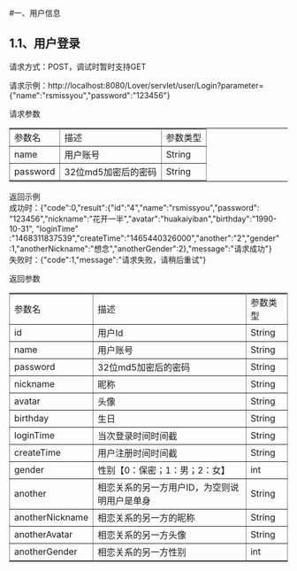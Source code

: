 #一、用户信息
<h2 style="{text-align:center;}">1.1、用户登录</h2> 请求方式：POST，调试时暂时支持GET
 <p>
 请求示例：http://localhost:8080/Lover/servlet/user/Login?parameter={"name":"rsmissyou","password":"123456"}
 </p>
 请求参数
 <table style="{text-align:center;}" frame="hsides" rules="all" summary="请求参数" width="100%" border="2">
 <tbody><tr>
 <td>参数名</td>
 <td>描述</td>
 <td>参数类型</td>
 </tr>
 <tr>
 <td>name</td>
 <td>用户账号</td>
 <td>String</td>
 </tr>
 <tr>
 <td>password</td>
 <td>32位md5加密后的密码</td>
 <td>String</td>
 </tr>
 </tbody></table>
 <p>
 返回示例<br>
 成功时：{"code":0,"result":{"id":"4","name":"rsmissyou","password":
 "123456","nickname":"花开一半","avatar":"huakaiyiban","birthday":"1990-10-31",
 "loginTime"
 :"1468311837539","createTime":"1465440326000","another":"2","gender"
 :1,"anotherNickname":"想念","anotherGender":2},"message":"请求成功"} <br>
 失败时：{"code":1,"message":"请求失败，请稍后重试"}
 </p>
 返回参数
 <table style="{text-align:center;}" frame="hsides" rules="all" summary="返回参数" width="100%" border="2">
 <tbody><tr>
 <td>参数名</td>
 <td>描述</td>
 <td>参数类型</td>
 </tr>
 <tr>
 <td>id</td>
 <td>用户Id</td>
 <td>String</td>
 </tr>
 <tr>
 <td>name</td>
 <td>用户账号</td>
 <td>String</td>
 </tr>
 <tr>
 <td>password</td>
 <td>32位md5加密后的密码</td>
 <td>String</td>
 </tr>
 <tr>
 <td>nickname</td>
 <td>昵称</td>
 <td>String</td>
 </tr>
 <tr>
 <td>avatar</td>
 <td>头像</td>
 <td>String</td>
 </tr>
 <tr>
 <td>birthday</td>
 <td>生日</td>
 <td>String</td>
 </tr>
 <tr>
 <td>loginTime</td>
 <td>当次登录时间时间截</td>
 <td>String</td>
 </tr>
 <tr>
 <td>createTime</td>
 <td>用户注册时间时间截</td>
 <td>String</td>
 </tr>
 <tr>
 <td>gender</td>
 <td>性别【0：保密；1：男；2：女】</td>
 <td>int</td>
 </tr>
 <tr>
 <td>another</td>
 <td>相恋关系的另一方用户ID，为空则说明用户是单身</td>
 <td>String</td>
 </tr>
 <tr>
 <td>anotherNickname</td>
 <td>相恋关系的另一方的昵称</td>
 <td>String</td>
 </tr>
 <tr>
 <td>anotherAvatar</td>
 <td>相恋关系的另一方头像</td>
 <td>String</td>
 </tr>
 <tr>
 <td>anotherGender</td>
 <td>相恋关系的另一方性别</td>
 <td>int</td>
 </tr>
 </tbody></table>